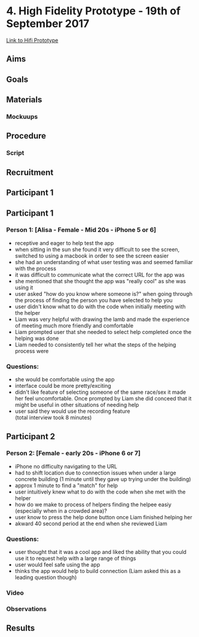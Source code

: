 <h1>4. High Fidelity Prototype - 19th of September 2017</h1>
<a href="http://ml.rft.io">Link to Hifi Prototype</a>

<h2>Aims</h2>

<h2>Goals</h2>

<h2>Materials</h2>
<h3>Mockuups</h3>

<h2>Procedure</h2>
<h3>Script</h3>

<h2>Recruitment</h2>

<h2>Participant 1</h2>

<h2>Participant 1</h2>
<h3>Person 1: [Alisa - Female - Mid 20s - iPhone 5 or 6]</h3>
<ul>
<li>receptive and eager to help test the app</li>
<li>when sitting in the sun she found it very difficult to see the screen, switched to using a macbook in order to see the screen easier</li>
<li>she had an understanding of what user testing was and seemed familiar with the process</li>
<li>it was difficult to communicate what the correct URL for the app was</li>
<li>she mentioned that she thought the app was "really cool" as she was using it</li>
<li>user asked "how do you know where someone is?" when going through the process of finding the person you have selected to help you</li>
<li>user didn't know what to do with the code when initially meeting with the helper</li>
<li>Liam was very helpful with drawing the lamb and made the experience of meeting much more friendly and comfortable</li>
<li>Liam prompted user that she needed to select help completed once the helping was done</li>
<li>Liam needed to consistently tell her what the steps of the helping process were</li>
</ul>

<h3>Questions:</h3>
<ul>
<li>she would be comfortable using the app</li>
<li>interface could be more pretty/exciting</li>
<li>didn't like feature of selecting someone of the same race/sex it made her feel uncomfortable. Once prompted by Liam she did conceed that it might be useful in other situations of needing help</li>
<li>user said they would use the recording feature</li>
(total interview took 8 minutes)
</ul>

<h2>Participant 2</h2>
<h3>Person 2: [Female - early 20s - iPhone 6 or 7]</h3>
<ul>
<li>iPhone no difficulty navigating to the URL</li>
<li>had to shift location due to connection issues when under a large concrete building (1 minute until they gave up trying under the building)</li>
<li>approx 1 minute to find a "match" for help</li>
<li>user intuitively knew what to do with the code when she met with the helper</li>
<li>how do we make to process of helpers finding the helpee easiy (especially when in a crowded area)?</li>
<li>user know to press the help done button once Liam finished helping her</li>
<li>akward 40 second period at the end when she reviewed Liam</li>
</ul>

<h3>Questions:</h3>
<ul>
<li>user thought that it was a cool app and liked the ability that you could use it to request help with a large range of things</li>
<li>user would feel safe using the app</li>
<li>thinks the app would help to build connection (Liam asked this as a leading question though)</li>
</ul>

<h3>Video</h3>
<h3>Observations</h3>

<h2>Results</h2>
